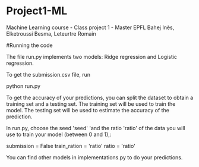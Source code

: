 # Project1-ML
Machine Learning course - Class project 1 - Master EPFL
Bahej Inès, Elketroussi Besma, Leteurtre Romain

#Running the code

The file run.py implements two models: Ridge regression and Logistic regression.

To get the submission.csv file, run

python run.py

To get the accuracy of your predictions, you can split the dataset to obtain a training set and a testing set. The training set will be used to train the model. The testing set will be used to estimate the accuracy of the prediction. 

In run.py, choose the seed 'seed' 'and the ratio 'ratio' of the data you will use to train your model (between 0 and 1),: 

submission = False
train_ration = 'ratio'
ratio = 'ratio'

You can find other models in implementations.py to do your predictions. 
